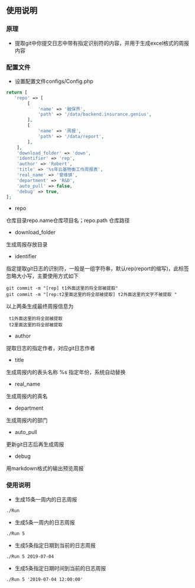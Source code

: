 ## 使用说明

### 原理

- 提取git中你提交日志中带有指定识别符的内容，并用于生成excel格式的周报内容

### 配置文件

- 设置配置文件configs/Config.php

```php
return [
   'repo' => [
        [
            'name' => '融保界',
            'path' => '/data/backend.insurance.genius',
        ],
        [
            'name' => '周报',
            'path' => '/data/report',
        ],
    ],
    'download_folder' => 'down',
    'identifier' => 'rep',
    'author' => 'Robert',
    'title' => '%s年云基物衡工作周报表',
    'real_name' => '曾维骐',
    'department' => 'R&D',
    'auto_pull' => false,
    'debug' => true,
];
```
 

- repo  

仓库目录repo.name仓库项目名；repo.path 仓库路径

- download_folder

生成周报存放目录

- identifier

指定提取git日志的识别符，一般是一组字符串，默认rep(report的缩写)，此标签忽略大小写，主要使用方式如下

```
git commit -m "[rep] t1外面这里的将全部被提取"
git commit -m "[rep:t2里面这里的将全部被提取] t2外面这里的文字不被提取 "
```
 以上两条生成最终周报信息为

```
 t1外面这里的将全部被提取
 t2里面这里的将全部被提取
```

- author

提取日志的指定作者，对应git日志作者

- title

生成周报内的表头名称 %s 指定年份，系统自动替换

- real_name

生成周报内的真名

- department

生成周报内的部门

- auto_pull

更新git日志后再生成周报

- debug

用markdown格式的输出预览周报

### 使用说明

- 生成15条一周内的日志周报

```
./Run
```

- 生成5条一周内的日志周报

```
./Run 5
```

- 生成5条指定日期到当前的日志周报

```
./Run 5 2019-07-04
```

- 生成5条指定日期时间到当前的日志周报

```
./Run 5 '2019-07-04 12:00:00'
```